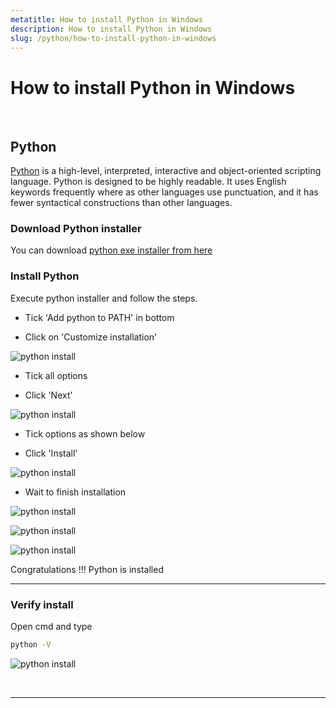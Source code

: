 ```yaml
---
metatitle: How to install Python in Windows
description: How to install Python in Windows
slug: /python/how-to-install-python-in-windows
---
```


# How to install Python in Windows

<br/>

## Python

[Python](https://www.python.org/ "Python official site") is a high-level, interpreted, interactive and object-oriented scripting language. Python is designed to be highly readable. It uses English keywords frequently where as other languages use punctuation, and it has fewer syntactical constructions than other languages.

### Download Python installer

You can download [python exe installer from here](https://www.python.org/downloads/)

### Install Python

Execute python installer and follow the steps.

- Tick 'Add python to PATH' in bottom

- Click on 'Customize installation'

![python install](./images/1.png)

- Tick all options

- Click 'Next'

![python install](./images/2.png)

- Tick options as shown below

- Click 'Install'

![python install](./images/3.png)

- Wait to finish installation

![python install](./images/4.png)

![python install](./images/5.png)

![python install](./images/6.png)

Congratulations !!! Python is installed

---

### Verify install

Open cmd and type

```cmd
python -V
```

![python install](./images/7.png)

<br/>

---
